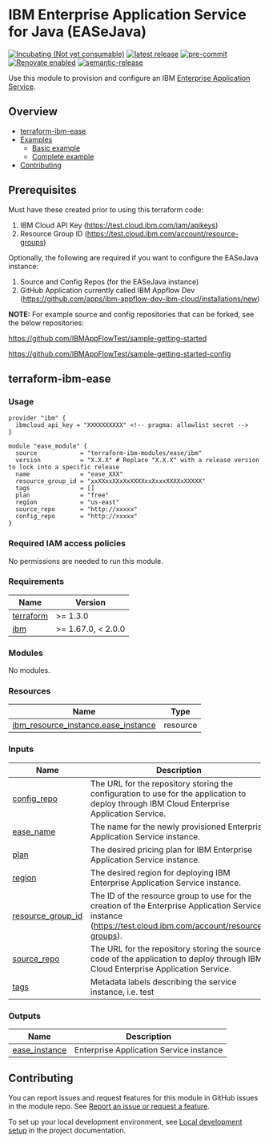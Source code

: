 <!-- Update this title with a descriptive name. Use sentence case. -->
# IBM Enterprise Application Service for Java (EASeJava)

<!--
Update status and "latest release" badges:
  1. For the status options, see https://terraform-ibm-modules.github.io/documentation/#/badge-status
  2. Update the "latest release" badge to point to the correct module's repo. Replace "terraform-ibm-module-template" in two places.
-->
[![Incubating (Not yet consumable)](https://img.shields.io/badge/status-Incubating%20(Not%20yet%20consumable)-red)](https://terraform-ibm-modules.github.io/documentation/#/badge-status)
[![latest release](https://img.shields.io/github/v/release/terraform-ibm-modules/terraform-ibm-ease?logo=GitHub&sort=semver)](https://github.com/terraform-ibm-modules/terraform-ibm-ease/releases/latest)
[![pre-commit](https://img.shields.io/badge/pre--commit-enabled-brightgreen?logo=pre-commit&logoColor=white)](https://github.com/pre-commit/pre-commit)
[![Renovate enabled](https://img.shields.io/badge/renovate-enabled-brightgreen.svg)](https://renovatebot.com/)
[![semantic-release](https://img.shields.io/badge/%20%20%F0%9F%93%A6%F0%9F%9A%80-semantic--release-e10079.svg)](https://github.com/semantic-release/semantic-release)

<!--
Add a description of modules in this repo.
Expand on the repo short description in the .github/settings.yml file.

For information, see "Module names and descriptions" at
https://terraform-ibm-modules.github.io/documentation/#/implementation-guidelines?id=module-names-and-descriptions
-->

Use this module to provision and configure an IBM [Enterprise Application Service](https://test.cloud.ibm.com/catalog/services/ease).


<!-- The following content is automatically populated by the pre-commit hook -->
<!-- BEGIN OVERVIEW HOOK -->
## Overview
* [terraform-ibm-ease](#terraform-ibm-ease)
* [Examples](./examples)
    * [Basic example](./examples/basic-no-config)
    * [Complete example](./examples/complete)
* [Contributing](#contributing)
<!-- END OVERVIEW HOOK -->


<!--
If this repo contains any reference architectures, uncomment the heading below and link to them.
(Usually in the `/reference-architectures` directory.)
See "Reference architecture" in the public documentation at
https://terraform-ibm-modules.github.io/documentation/#/implementation-guidelines?id=reference-architecture
-->
<!-- ## Reference architectures -->

## Prerequisites
Must have these created prior to using this terraform code:

1. IBM Cloud API Key (https://test.cloud.ibm.com/iam/apikeys)
2. Resource Group ID (https://test.cloud.ibm.com/account/resource-groups)

Optionally, the following are required if you want to configure the EASeJava instance:

1. Source and Config Repos (for the EASeJava instance)
2. GitHub Application currently called IBM Appflow Dev (https://github.com/apps/ibm-appflow-dev-ibm-cloud/installations/new)

**NOTE:** For example source and config repositories that can be forked, see the below repositories:

https://github.com/IBMAppFlowTest/sample-getting-started

https://github.com/IBMAppFlowTest/sample-getting-started-config

<!-- Replace this heading with the name of the root level module (the repo name) -->
## terraform-ibm-ease

### Usage

<!--
Add an example of the use of the module in the following code block.

Use real values instead of "var.<var_name>" or other placeholder values
unless real values don't help users know what to change.
-->

```hcl
provider "ibm" {
  ibmcloud_api_key = "XXXXXXXXXX" <!-- pragma: allowlist secret -->
}

module "ease_module" {
  source            = "terraform-ibm-modules/ease/ibm"
  version           = "X.X.X" # Replace "X.X.X" with a release version to lock into a specific release
  name              = "ease_XXX"
  resource_group_id = "xxXXxxXXxXxXXXXxxXxxxXXXXxXXXXX"
  tags              = []
  plan              = "free"
  region            = "us-east"
  source_repo       = "http://xxxxx"
  config_repo       = "http://xxxxx"
}
```



### Required IAM access policies

<!-- PERMISSIONS REQUIRED TO RUN MODULE
If this module requires permissions, uncomment the following block and update
the sample permissions, following the format.
Replace the sample Account and IBM Cloud service names and roles with the
information in the console at
Manage > Access (IAM) > Access groups > Access policies.
-->

<!--
You need the following permissions to run this module:

- IAM services
    - **Sample IBM Cloud** service
        - `Editor` platform access
        - `Manager` platform access
- Account management services
    - **Sample account management** service
        - `Editor` platform access
-->

<!-- NO PERMISSIONS FOR MODULE
If no permissions are required for the module, uncomment the following
statement instead the previous block.
-->

No permissions are needed to run this module.


<!-- The following content is automatically populated by the pre-commit hook -->
<!-- BEGINNING OF PRE-COMMIT-TERRAFORM DOCS HOOK -->
### Requirements

| Name | Version |
|------|---------|
| <a name="requirement_terraform"></a> [terraform](#requirement\_terraform) | >= 1.3.0 |
| <a name="requirement_ibm"></a> [ibm](#requirement\_ibm) | >= 1.67.0, < 2.0.0 |

### Modules

No modules.

### Resources

| Name | Type |
|------|------|
| [ibm_resource_instance.ease_instance](https://registry.terraform.io/providers/ibm-cloud/ibm/latest/docs/resources/resource_instance) | resource |

### Inputs

| Name | Description | Type | Default | Required |
|------|-------------|------|---------|:--------:|
| <a name="input_config_repo"></a> [config\_repo](#input\_config\_repo) | The URL for the repository storing the configuration to use for the application to deploy through IBM Cloud Enterprise Application Service. | `string` | `null` | no |
| <a name="input_ease_name"></a> [ease\_name](#input\_ease\_name) | The name for the newly provisioned Enterprise Application Service instance. | `string` | n/a | yes |
| <a name="input_plan"></a> [plan](#input\_plan) | The desired pricing plan for IBM Enterprise Application Service instance. | `string` | `"free"` | no |
| <a name="input_region"></a> [region](#input\_region) | The desired region for deploying IBM Enterprise Application Service instance. | `string` | `"us-east"` | no |
| <a name="input_resource_group_id"></a> [resource\_group\_id](#input\_resource\_group\_id) | The ID of the resource group to use for the creation of the Enterprise Application Service instance (https://test.cloud.ibm.com/account/resource-groups). | `string` | n/a | yes |
| <a name="input_source_repo"></a> [source\_repo](#input\_source\_repo) | The URL for the repository storing the source code of the application to deploy through IBM Cloud Enterprise Application Service. | `string` | `null` | no |
| <a name="input_tags"></a> [tags](#input\_tags) | Metadata labels describing the service instance, i.e. test | `list(string)` | `[]` | no |

### Outputs

| Name | Description |
|------|-------------|
| <a name="output_ease_instance"></a> [ease\_instance](#output\_ease\_instance) | Enterprise Application Service instance |
<!-- END OF PRE-COMMIT-TERRAFORM DOCS HOOK -->

<!-- Leave this section as is so that your module has a link to local development environment set-up steps for contributors to follow -->
## Contributing

You can report issues and request features for this module in GitHub issues in the module repo. See [Report an issue or request a feature](https://github.com/terraform-ibm-modules/.github/blob/main/.github/SUPPORT.md).

To set up your local development environment, see [Local development setup](https://terraform-ibm-modules.github.io/documentation/#/local-dev-setup) in the project documentation.
